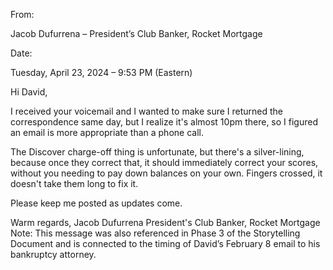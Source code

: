From:

Jacob Dufurrena – President’s Club Banker, Rocket Mortgage

Date:

Tuesday, April 23, 2024 – 9:53 PM (Eastern)

Hi David,

I received your voicemail and I wanted to make sure I returned the correspondence same day, but I realize it's almost 10pm there, so I figured an email is more appropriate than a phone call.

The Discover charge-off thing is unfortunate, but there's a silver-lining, because once they correct that, it should immediately correct your scores, without you needing to pay down balances on your own. Fingers crossed, it doesn't take them long to fix it.

Please keep me posted as updates come.

Warm regards,
Jacob Dufurrena
President's Club Banker, Rocket Mortgage
Note: This message was also referenced in Phase 3 of the Storytelling Document and is connected to the timing of David’s February 8 email to his bankruptcy attorney.

